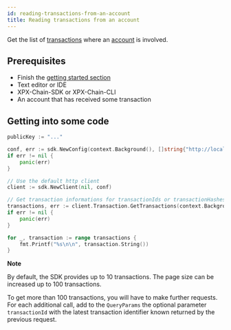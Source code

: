 ```yaml
---
id: reading-transactions-from-an-account
title: Reading transactions from an account
---
```


Get the list of [transactions](../../protocol/transaction.md) where an [account](../../built-in-features/account.md) is involved.

## Prerequisites

- Finish the [getting started section](../../getting-started/setting-up-workstation.md)
- Text editor or IDE
- XPX-Chain-SDK or XPX-Chain-CLI
- An account that has received some transaction

## Getting into some code

<!--DOCUSAURUS_CODE_TABS-->
<!--Golang-->
```go
publicKey := "..."

conf, err := sdk.NewConfig(context.Background(), []string{"http://localhost:3000"})
if err != nil {
    panic(err)
}

// Use the default http client
client := sdk.NewClient(nil, conf)

// Get transaction informations for transactionIds or transactionHashes
transactions, err := client.Transaction.GetTransactions(context.Background(), []string{publicKey})
if err != nil {
    panic(err)
}

for _, transaction := range transactions {
    fmt.Printf("%s\n\n", transaction.String())
}
```
<!--END_DOCUSAURUS_CODE_TABS-->

<div class="info">

**Note**

By default, the SDK provides up to 10 transactions. The page size can be increased up to 100 transactions.

</div>

To get more than 100 transactions, you will have to make further requests. For each additional call, add to the `QueryParams` the optional parameter `transactionId` with the latest transaction identifier known returned by the previous request.

